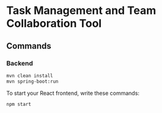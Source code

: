 # Task Management and Team Collaboration Tool

## Commands

### Backend

```sh
mvn clean install
mvn spring-boot:run
```

To start your React frontend, write these commands:

```sh
npm start
```
